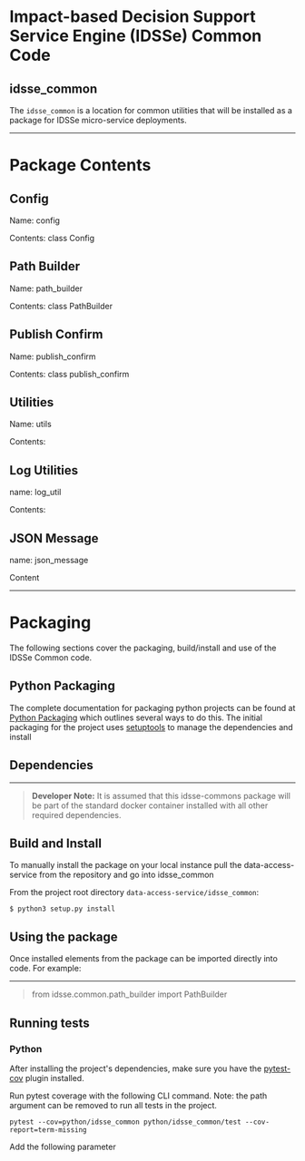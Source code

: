 # Impact-based Decision Support Service Engine (IDSSe) Common Code
## idsse_common

The `idsse_common` is a location for common utilities that will be installed as a package for IDSSe micro-service deployments.

---
# Package Contents

## Config
Name: config

Contents: class Config

## Path Builder
Name: path_builder

Contents: class PathBuilder

## Publish Confirm
Name: publish_confirm

Contents: class publish_confirm

## Utilities
Name: utils

Contents: 

## Log Utilities
name: log_util

Contents:

## JSON Message
name: json_message

Content

---
# Packaging

The following sections cover the packaging, build/install and use of the IDSSe Common code.

## Python Packaging

The complete documentation for packaging python projects can be found at [Python Packaging](https://packaging.python.org/en/latest/tutorials/packaging-projects/) which outlines several ways to do 
this. The initial packaging for the project uses [setuptools](https://setuptools.pypa.io/en/latest/setuptools.html) to manage the dependencies and install

## Dependencies
---
> **Developer Note:**  It is assumed that this idsse-commons package will be part of the standard docker container installed 
> with all other required dependencies.

## Build and Install

To manually install the package on your local instance pull the data-access-service from the repository and go into idsse_common

From the project root directory `data-access-service/idsse_common`:

`$ python3 setup.py install`

## Using the package

Once installed elements from the package can be imported directly into code. For example:

---
> from idsse.common.path_builder import PathBuilder

## Running tests
### Python
After installing the project's dependencies, make sure you have the [pytest-cov](https://pytest-cov.readthedocs.io/en/latest/config.html?highlight=missing#reference) plugin installed. 

Run pytest coverage with the following CLI command. Note: the path argument can be removed to run all tests in the project.
```
pytest --cov=python/idsse_common python/idsse_common/test --cov-report=term-missing
```

Add the following parameter
